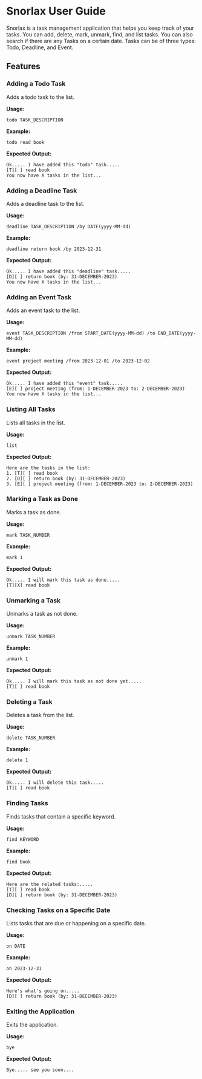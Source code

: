 # Snorlax User Guide

Snorlax is a task management application that helps you keep track of your tasks. You can add, delete, mark, unmark, find, and list tasks. You can also search if there are any Tasks on a certain date. Tasks can be of three types: Todo, Deadline, and Event.

## Features

### Adding a Todo Task

Adds a todo task to the list.

**Usage:**
```
todo TASK_DESCRIPTION
```

**Example:**
```
todo read book
```

**Expected Output:**
```
Ok..... I have added this "todo" task.....
[T][ ] read book
You now have X tasks in the list...
```

### Adding a Deadline Task

Adds a deadline task to the list.

**Usage:**
```
deadline TASK_DESCRIPTION /by DATE(yyyy-MM-dd)
```

**Example:**
```
deadline return book /by 2023-12-31
```

**Expected Output:**
```
Ok..... I have added this "deadline" task.....
[D][ ] return book (by: 31-DECEMBER-2023)
You now have X tasks in the list...
```

### Adding an Event Task

Adds an event task to the list.

**Usage:**
```
event TASK_DESCRIPTION /from START_DATE(yyyy-MM-dd) /to END_DATE(yyyy-MM-dd)
```

**Example:**
```
event project meeting /from 2023-12-01 /to 2023-12-02
```

**Expected Output:**
```
Ok..... I have added this "event" task.....
[E][ ] project meeting (from: 1-DECEMBER-2023 to: 2-DECEMBER-2023)
You now have X tasks in the list...
```

### Listing All Tasks

Lists all tasks in the list.

**Usage:**
```
list
```

**Expected Output:**
```
Here are the tasks in the list:
1. [T][ ] read book
2. [D][ ] return book (by: 31-DECEMBER-2023)
3. [E][ ] project meeting (from: 1-DECEMBER-2023 to: 2-DECEMBER-2023)
```

### Marking a Task as Done

Marks a task as done.

**Usage:**
```
mark TASK_NUMBER
```

**Example:**
```
mark 1
```

**Expected Output:**
```
Ok..... I will mark this task as done.....
[T][X] read book
```

### Unmarking a Task

Unmarks a task as not done.

**Usage:**
```
unmark TASK_NUMBER
```

**Example:**
```
unmark 1
```

**Expected Output:**
```
Ok..... I will mark this task as not done yet.....
[T][ ] read book
```

### Deleting a Task

Deletes a task from the list.

**Usage:**
```
delete TASK_NUMBER
```

**Example:**
```
delete 1
```

**Expected Output:**
```
Ok..... I will delete this task.....
[T][ ] read book
```

### Finding Tasks

Finds tasks that contain a specific keyword.

**Usage:**
```
find KEYWORD
```

**Example:**
```
find book
```

**Expected Output:**
```
Here are the related tasks:.....
[T][ ] read book
[D][ ] return book (by: 31-DECEMBER-2023)
```

### Checking Tasks on a Specific Date

Lists tasks that are due or happening on a specific date.

**Usage:**
```
on DATE
```

**Example:**
```
on 2023-12-31
```

**Expected Output:**
```
Here's what's going on.....
[D][ ] return book (by: 31-DECEMBER-2023)
```

### Exiting the Application

Exits the application.

**Usage:**
```
bye
```

**Expected Output:**
```
Bye..... see you soon....
```